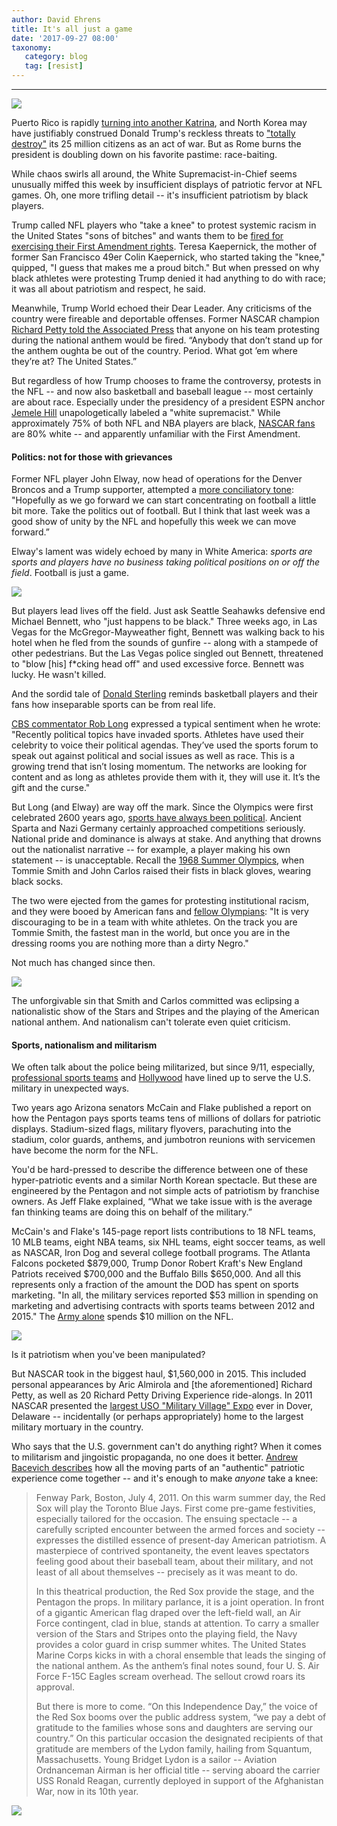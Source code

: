```yaml
---
author: David Ehrens
title: It's all just a game
date: '2017-09-27 08:00'
taxonomy:
   category: blog
   tag: [resist]
---
```

---

![](kaepernick.jpg)

Puerto Rico is rapidly [turning into another Katrina](http://www.thedailybeast.com/puerto-rico-has-become-trumps-katrina), and North Korea may have justifiably construed Donald Trump's reckless threats to ["totally destroy"](https://thinkprogress.org/trump-vows-to-destroy-north-korea-98ae63615752/) its 25 million citizens as an act of war. But as Rome burns the president is doubling down on his favorite pastime: race-baiting.

While chaos swirls all around, the White Supremacist-in-Chief seems unusually miffed this week by insufficient displays of patriotic fervor at NFL games. Oh, one more trifling detail -- it's insufficient patriotism by black players.

Trump called NFL players who "take a knee" to protest systemic racism in the United States "sons of bitches" and wants them to be [fired for exercising their First Amendment rights](http://thehill.com/homenews/administration/352013-trump-people-should-pick-up-and-leave-games-if-people-kneel-during). Teresa Kaepernick, the mother of former San Francisco 49er Colin Kaepernick, who started taking the "knee,"  quipped, "I guess that makes me a proud bitch." But when pressed on why black athletes were protesting Trump denied it had anything to do with race; it was all about patriotism and respect, he said.

Meanwhile, Trump World echoed their Dear Leader. Any criticisms of the country were fireable and deportable offenses. Former NASCAR champion [Richard Petty told the Associated Press](http://thehill.com/homenews/news/352164-nascar-owners-say-they-wouldnt-tolerate-national-anthem-protests-at-races) that anyone on his team protesting during the national anthem would be fired. “Anybody that don’t stand up for the anthem oughta be out of the country. Period. What got ’em where they’re at? The United States.”

But regardless of how Trump chooses to frame the controversy, protests in the NFL -- and now also basketball and baseball league -- most certainly are about race. Especially under the presidency of a president ESPN anchor [Jemele Hill](https://www.poynter.org/news/espn-censures-anchor-trump-blast-faces-backlash) unapologetically labeled a "white supremacist." While approximately 75% of both NFL and NBA players are black, [NASCAR fans](http://www.brentsherman.com/PDFS/NASCAR.pdf) are 80% white -- and apparently unfamiliar with the First Amendment.

#### Politics: not for those with grievances

Former NFL player John Elway, now head of operations for the Denver Broncos and a Trump supporter, attempted a [more conciliatory tone](http://thehill.com/homenews/news/352631-john-elway-time-to-take-the-politics-out-of-football): "Hopefully as we go forward we can start concentrating on football a little bit more. Take the politics out of football. But I think that last week was a good show of unity by the NFL and hopefully this week we can move forward.”

Elway's lament was widely echoed by many in White America: *sports are sports and players have no business taking political positions on or off the field*. Football is just a game.

![](bennett.jpg)

But players lead lives off the field. Just ask Seattle Seahawks defensive end Michael Bennett, who "just happens to be black." Three weeks ago, in Las Vegas for the McGregor-Mayweather fight, Bennett was walking back to his hotel when he fled from the sounds of gunfire -- along with a stampede of other pedestrians. But the Las Vegas police singled out Bennett, threatened to "blow [his] f*cking head off" and used excessive force. Bennett was lucky. He wasn't killed.

And the sordid tale of [Donald Sterling](https://www.nytimes.com/2014/04/30/sports/basketball/nba-donald-sterling-los-angeles-clippers.html) reminds basketball players and their fans how inseparable sports can be from real life.

[CBS commentator Rob Long](http://baltimore.cbslocal.com/2017/04/20/rob-long-lets-keep-the-politics-out-of-sports/) expressed a typical sentiment when he wrote: "Recently political topics have invaded sports. Athletes have used their celebrity to voice their political agendas. They’ve used the sports forum to speak out against political and social issues as well as race. This is a growing trend that isn’t losing momentum. The networks are looking for content and as long as athletes provide them with it, they will use it. It’s the gift and the curse." 

But Long (and Elway) are way off the mark. Since the Olympics were first celebrated 2600 years ago, [sports have always been political](https://www.theguardian.com/politics/politicspast/page/0,9067,892902,00.html). Ancient Sparta and Nazi Germany certainly approached competitions seriously. National pride and dominance is always at stake. And anything that drowns out the nationalist narrative -- for example, a player making his own statement -- is unacceptable. Recall the [1968 Summer Olympics](https://www.truthdig.com/articles/1968-black-power-salute-sparked-ongoing-miscarriage-of-justice-by-u-s-olympic-committee/), when Tommie Smith and John Carlos raised their fists in black gloves, wearing black socks.

The two were ejected from the games for protesting institutional racism, and they were booed by American fans and [fellow Olympians](http://news.bbc.co.uk/onthisday/hi/dates/stories/october/17/newsid_3535000/3535348.stm): "It is very discouraging to be in a team with white athletes. On the track you are Tommie Smith, the fastest man in the world, but once you are in the dressing rooms you are nothing more than a dirty Negro."

Not much has changed since then.

![](olympics.jpg)

The unforgivable sin that Smith and Carlos committed was eclipsing a nationalistic show of the Stars and Stripes and the playing of the American national anthem. And nationalism can't tolerate even quiet criticism.

#### Sports, nationalism and militarism

We often talk about the police being militarized, but since 9/11, especially, [professional sports teams](http://www.mccain.senate.gov/public/_cache/files/12de6dcb-d8d8-4a58-8795-562297f948c1/tackling-paid-patriotism-oversight-report.pdf) and [Hollywood](https://www.salon.com/2011/08/29/sirota_military_movies/) have lined up to serve the U.S. military in unexpected ways.

Two years ago Arizona senators McCain and Flake published a report on how the Pentagon pays sports teams tens of millions of dollars for patriotic displays. Stadium-sized flags, military flyovers, parachuting into the stadium, color guards, anthems, and jumbotron reunions with servicemen have become the norm for the NFL.

You'd be hard-pressed to describe the difference between one of these hyper-patriotic events and a similar North Korean spectacle. But these are engineered by the Pentagon and not simple acts of patriotism by franchise owners. As Jeff Flake explained, “What we take issue with is the average fan thinking teams are doing this on behalf of the military.”

McCain's and Flake's 145-page report lists contributions to 18 NFL teams, 10 MLB teams, eight NBA teams, six NHL teams, eight soccer teams, as well as NASCAR, Iron Dog and several college football programs. The Atlanta Falcons pocketed $879,000, Trump Donor Robert Kraft's New England Patriots received $700,000 and the Buffalo Bills $650,000. And all this represents only a fraction of the amount the DOD has spent on sports marketing. "In all, the military services reported $53 million in spending on marketing and advertising contracts with sports teams between 2012 and 2015." The [Army alone](http://www.cnn.com/2014/09/19/politics/hagel-and-nfl/index.html) spends $10 million on the NFL.

![](patriots.jpg)

Is it patriotism when you've been manipulated?

But NASCAR took in the biggest haul, $1,560,000 in 2015. This included personal appearances by Aric Almirola and [the aforementioned] Richard Petty, as well as 20 Richard Petty Driving Experience ride-alongs. In 2011 NASCAR presented the [largest USO "Military Village" Expo](https://www.theautochannel.com/news/2011/05/03/530874-uso-to-present-largest-military-display-dover-international-speedway.html) ever in Dover, Delaware -- incidentally (or perhaps appropriately) home to the largest military mortuary in the country.

Who says that the U.S. government can't do anything right? When it comes to militarism and jingoistic propaganda, no one does it better. [Andrew Bacevich describes](https://www.thenation.com/article/playing-ball-pentagon/) how all the moving parts of an "authentic" patriotic experience come together -- and it's enough to make *anyone* take a knee:

> Fenway Park, Boston, July 4, 2011.  On this warm summer day, the Red Sox will play the Toronto Blue Jays.  First come pre-game festivities, especially tailored for the occasion.  The ensuing spectacle -- a carefully scripted encounter between the armed forces and society -- expresses the distilled essence of present-day American patriotism.  A masterpiece of contrived spontaneity, the event leaves spectators feeling good about their baseball team, about their military, and not least of all about themselves -- precisely as it was meant to do.
>
> In this theatrical production, the Red Sox provide the stage, and the Pentagon the props.  In military parlance, it is a joint operation.  In front of a gigantic American flag draped over the left-field wall, an Air Force contingent, clad in blue, stands at attention.  To carry a smaller version of the Stars and Stripes onto the playing field, the Navy provides a color guard in crisp summer whites.  The United States Marine Corps kicks in with a choral ensemble that leads the singing of the national anthem.  As the anthem’s final notes sound, four U. S. Air Force F-15C Eagles scream overhead.  The sellout crowd roars its approval.
>
> But there is more to come. “On this Independence Day,” the voice of the Red Sox booms over the public address system, “we pay a debt of gratitude to the families whose sons and daughters are serving our country.”  On this particular occasion the designated recipients of that gratitude are members of the Lydon family, hailing from Squantum, Massachusetts.  Young Bridget Lydon is a sailor -- Aviation Ordnanceman Airman is her official title -- serving aboard the carrier USS Ronald Reagan, currently deployed in support of the Afghanistan War, now in its 10th year.
>

![](flyover.jpg)